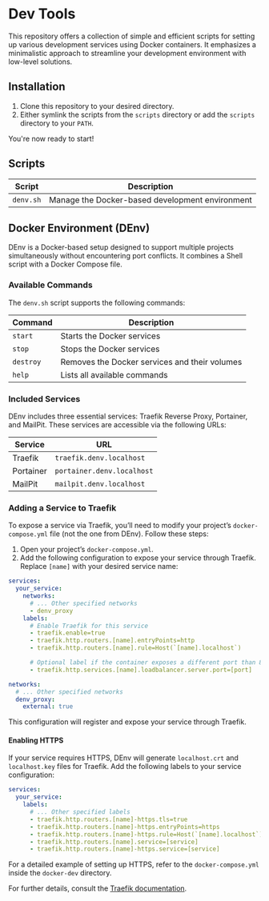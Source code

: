# Dev Tools

This repository offers a collection of simple and efficient scripts for setting up various development services using Docker containers. It emphasizes a minimalistic approach to streamline your development environment with low-level solutions.

## Installation

1. Clone this repository to your desired directory.
2. Either symlink the scripts from the `scripts` directory or add the `scripts` directory to your `PATH`.

You're now ready to start!

## Scripts

| Script    | Description                                     |
|-----------|-------------------------------------------------|
| `denv.sh` | Manage the Docker-based development environment |

## Docker Environment (DEnv)

DEnv is a Docker-based setup designed to support multiple projects simultaneously without encountering port conflicts. It combines a Shell script with a Docker Compose file.

### Available Commands

The `denv.sh` script supports the following commands:

| Command   | Description                                     |
|-----------|-------------------------------------------------|
| `start`   | Starts the Docker services                      |
| `stop`    | Stops the Docker services                       |
| `destroy` | Removes the Docker services and their volumes   |
| `help`    | Lists all available commands                    |

### Included Services

DEnv includes three essential services: Traefik Reverse Proxy, Portainer, and MailPit. These services are accessible via the following URLs:

| Service   | URL                          |
|-----------|------------------------------|
| Traefik   | `traefik.denv.localhost`     |
| Portainer | `portainer.denv.localhost`   |
| MailPit   | `mailpit.denv.localhost`     |

### Adding a Service to Traefik

To expose a service via Traefik, you’ll need to modify your project’s `docker-compose.yml` file (not the one from DEnv). Follow these steps:

1. Open your project’s `docker-compose.yml`.
2. Add the following configuration to expose your service through Traefik. Replace `[name]` with your desired service name:

```yaml
services:
  your_service:
    networks:
      # ... Other specified networks
      - denv_proxy
    labels:
      # Enable Traefik for this service
      - traefik.enable=true
      - traefik.http.routers.[name].entryPoints=http
      - traefik.http.routers.[name].rule=Host(`[name].localhost`)

      # Optional label if the container exposes a different port than 80
      - traefik.http.services.[name].loadbalancer.server.port=[port]

networks:
  # ... Other specified networks
  denv_proxy:
    external: true
```

This configuration will register and expose your service through Traefik.

#### Enabling HTTPS

If your service requires HTTPS, DEnv will generate `localhost.crt` and `localhost.key` files for Traefik. Add the following labels to your service configuration:

```yaml
services:
  your_service:
    labels:
      # ... Other specified labels
      - traefik.http.routers.[name]-https.tls=true
      - traefik.http.routers.[name]-https.entryPoints=https
      - traefik.http.routers.[name]-https.rule=Host(`[name].localhost`)
      - traefik.http.routers.[name].service=[service]
      - traefik.http.routers.[name]-https.service=[service]
```

For a detailed example of setting up HTTPS, refer to the `docker-compose.yml` inside the `docker-dev` directory.

For further details, consult the [Traefik documentation](https://doc.traefik.io/traefik/).